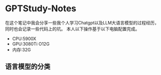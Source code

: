 # GPTStudy-Notes

在这个笔记中我会分享一些我个人学习Chatgpt以及LLM大语言模型的过程经历，同时也会记录一些代码上的坑。
本人以下操作基于以下电脑配置完成。
- CPU:5900X
- GPU:3080Ti O12G
- 内存:32G

## 语言模型的分类
